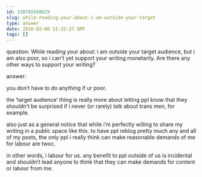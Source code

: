 ```yaml
---
id: 138785560629
slug: while-reading-your-about-i-am-outside-your-target
type: answer
date: 2016-02-06 11:32:27 GMT
tags: []
---
```

question: While reading your about: i am outside your target audience, but i am also poor, so i can't yet support your writing monetarily. Are there any other ways to support your writing?

answer: <p>you don’t have to do anything if ur poor.&nbsp;</p><p>the&nbsp;‘target audience’ thing is really more about letting ppl know that they shouldn’t be surprised if i never (or rarely) talk about trans men, for example.</p><p>also just as a general notice that while i’m perfectly willing to share my writing in a public space like this. to have ppl reblog pretty much any and all of my posts, the only ppl i really think can make reasonable demands of me for labour are twoc.</p><p>in other words, i labour for us. any benefit to ppl outside of us is incidental and shouldn’t lead anyone to think that they can make demands for content or labour from me.<br></p>